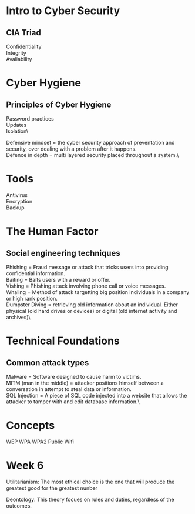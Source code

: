 # Intro to Cyber Security

## CIA Triad
Confidentiality\
Integrity\
Avaliability

# Cyber Hygiene

## Principles of Cyber Hygiene
Password practices\
Updates\
Isolation\

Defensive mindset = the cyber security approach of preventation and security, over dealing with a problem after it happens.\
Defence in depth = multi layered security placed throughout a system.\

# Tools
Antivirus\
Encryption\
Backup

# The Human Factor

## Social engineering techniques
Phishing = Fraud message or attack that tricks users into providing confidential information.\
Baiting = Baits users with a reward or offer.\
Vishing = Phishing attack involving phone call or voice messages.\
Whaling = Method of attack targetting big position individuals in a company or high rank position.\
Dumpster Diving = retrieving old information about an individual. Either physical (old hard drives or devices) or digital (old internet activity and archives)\

# Technical Foundations

## Common attack types
Malware = Software designed to cause harm to victims.\
MITM (man in the middle) = attacker positions himself between a conversation in attempt to steal data or information.\
SQL Injection = A piece of SQL code injected into a website that allows the attacker to tamper with and edit database information.\

# Concepts
WEP
WPA
WPA2
Public Wifi

# Week 6
Utilitarianism: The most ethical choice is the one that will produce the greatest good for the greatest nunber

Deontology: This theory focues on rules and duties, regardless of the outcomes.

